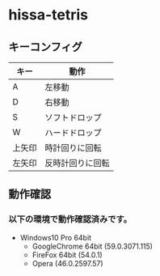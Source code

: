 # hissa-tetris
## キーコンフィグ
|キー|動作|
|---|---|
|A|左移動|
|D|右移動|
|S|ソフトドロップ|
|W|ハードドロップ|
|上矢印|時計回りに回転|
|左矢印|反時計回りに回転|


## 動作確認
### 以下の環境で動作確認済みです。
* Windows10 Pro 64bit
    * GoogleChrome 64bit (59.0.3071.115)  
    * FireFox 64bit (54.0.1)  
    * Opera (46.0.2597.57)